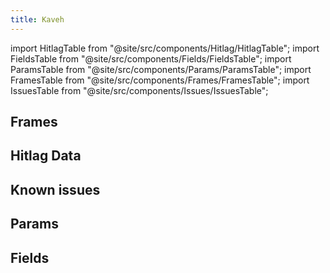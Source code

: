```yaml
---
title: Kaveh
---
```


import HitlagTable from "@site/src/components/Hitlag/HitlagTable";
import FieldsTable from "@site/src/components/Fields/FieldsTable";
import ParamsTable from "@site/src/components/Params/ParamsTable";
import FramesTable from "@site/src/components/Frames/FramesTable";
import IssuesTable from "@site/src/components/Issues/IssuesTable";

## Frames

<FramesTable character="kaveh" />

## Hitlag Data

<HitlagTable character="kaveh" />

## Known issues

<IssuesTable character="kaveh" />

## Params

<ParamsTable character="kaveh" />

## Fields

<FieldsTable character="kaveh" />